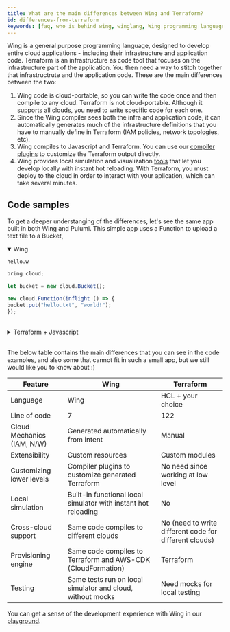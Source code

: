 ```yaml
---
title: What are the main differences between Wing and Terraform?
id: differences-from-terraform
keywords: [faq, who is behind wing, winglang, Wing programming language, Wing language, TF, Terraform]
---
```


Wing is a general purpose programming language, designed to develop entire cloud applications - including their infrastructure and application code. Terraform is an infrastructure as code tool that focuses on the infrastructure part of the application. You then need a way to stitch together that infrastructrute and the application code.
These are the main differences between the two:

1. Wing code is cloud-portable, so you can write the code once and then compile to any cloud. Terraform is not cloud-portable. Although it supports all clouds, you need to write specific code for each one.
2. Since the Wing compiler sees both the infra and application code, it can automatically generates much of the infrastructure definitions that you have to manually define in Terraform (IAM policies, network topologies, etc).
3. Wing compiles to Javascript and Terraform. You can use our [compiler plugins](https://docs.winglang.io/blog/2023/02/17/plugins) to customize the Terraform output directly.
4. Wing provides local simulation and visualization [tools](https://docs.winglang.io/getting-started/console) that let you develop locally with instant hot reloading. With Terraform, you must deploy to the cloud in order to interact with your aplication, which can take several minutes.

## Code samples

To get a deeper understanging of the differences, let's see the same app built in both Wing and Pulumi.
This simple app uses a Function to upload a text file to a Bucket,

<details open>
  <summary>Wing</summary>


`hello.w`

```ts
bring cloud;

let bucket = new cloud.Bucket();

new cloud.Function(inflight () => {
bucket.put("hello.txt", "world!");
});
```

</details>
<br/>

<details>
  <summary>Terraform + Javascript</summary>

`index.js`

```js
const AWS = require('aws-sdk');
const S3 = new AWS.S3();

exports.handler = async (event) => {
  const bucketName = process.env.BUCKET_NAME;
  const key = 'hello.txt';
  const content = 'Hello world!';

  const params = {
    Bucket: bucketName,
    Key: key,
    Body: content,
  };

  try {
    await S3.putObject(params).promise();
    return {
      statusCode: 200,
      body: JSON.stringify('File uploaded successfully.'),
    };
  } catch (error) {
    console.error(error);
    return {
      statusCode: 500,
      body: JSON.stringify('Error uploading the file.'),
    };
  }
};
```

`main.tf`

```hcl
terraform {
  required_providers {
    aws = {
      source  = "hashicorp/aws"
      version = "~> 3.0"
    }
  }
}

provider "aws" {
  region = "us-west-2"
}

locals {
  lambda_function_name = "upload_hello_txt_lambda"
}

resource "aws_s3_bucket" "this" {
  bucket = "my-s3-bucket"
  acl    = "private"
}

data "archive_file" "lambda_zip" {
  type        = "zip"
  source_file = "index.js"
  output_path = "${path.module}/lambda.zip"
}

resource "aws_lambda_function" "this" {
  function_name = local.lambda_function_name
  role          = aws_iam_role.lambda_role.arn
  handler       = "index.handler"
  runtime       = "nodejs14.x"
  filename      = data.archive_file.lambda_zip.output_path
  timeout       = 10

  environment {
    variables = {
      BUCKET_NAME = aws_s3_bucket.this.bucket
    }
  }
}

resource "aws_iam_role" "lambda_role" {
  name = "lambda_role"

  assume_role_policy = jsonencode({
    Version = "2012-10-17"
    Statement = [
      {
        Action = "sts:AssumeRole"
        Effect = "Allow"
        Principal = {
          Service = "lambda.amazonaws.com"
        }
      }
    ]
  })
}

resource "aws_iam_role_policy" "lambda_policy" {
  name = "lambda_policy"
  role = aws_iam_role.lambda_role.id

  policy = jsonencode({
    Version = "2012-10-17"
    Statement = [
      {
        Action = [
          "logs:CreateLogGroup",
          "logs:CreateLogStream",
          "logs:PutLogEvents"
        ]
        Effect   = "Allow"
        Resource = "arn:aws:logs:*:*:*"
      },
      {
        Action = [
          "s3:PutObject"
        ]
        Effect   = "Allow"
        Resource = "${aws_s3_bucket.this.arn}/*"
      }
    ]
  })
}

output "bucket_name" {
  value = aws_s3_bucket.this.bucket
}

output "lambda_function_name" {
  value = aws_lambda_function.this.function_name
}
```

</details>
<br/>

The below table contains the main differences that you can see in the code examples, and also some that cannot fit in such a small app, but we still would like you to know about :)

| Feature                                         | Wing                                                      | Terraform                                    |
|-------------------------------------------------|-----------------------------------------------------------|----------------------------------------------|
| Language                                        | Wing                                                      | HCL + your choice                            |
| Line of code                                    | 7                                                         | 122                                          |
| Cloud Mechanics (IAM, N/W)                      | Generated automatically from intent                       | Manual                                       |
| Extensibility                                   | Custom resources                                          | Custom modules                               |
| Customizing lower levels                        | Compiler plugins to customize generated Terraform         | No need since working at low level           |
| Local simulation                                | Built-in functional local simulator with instant hot reloading | No                                |
| Cross-cloud support                             | Same code compiles to different clouds                    | No (need to write different code for different clouds) |
| Provisioning engine                             | Same code compiles to Terraform and AWS-CDK (CloudFormation) | Terraform                         |
| Testing                                         | Same tests run on local simulator and cloud, without mocks | Need mocks for local testing                |

You can get a sense of the development experience with Wing in our [playground](https://play.winglang.io/).